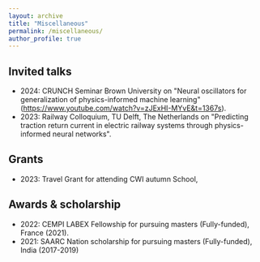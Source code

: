 ```yaml
---
layout: archive
title: "Miscellaneous"
permalink: /miscellaneous/
author_profile: true
---
```


## Invited talks
 - 2024: CRUNCH Seminar Brown University on "Neural oscillators for generalization of physics-informed machine learning"(https://www.youtube.com/watch?v=zJExHI-MYvE&t=1367s).
 - 2023: Railway Colloquium, TU Delft, The Netherlands on "Predicting traction return current in electric railway systems through physics-informed neural networks".

## Grants
- 2023: Travel Grant for attending CWI autumn School,

## Awards & scholarship

- 2022: CEMPI LABEX Fellowship for pursuing masters (Fully-funded), France (2021).
- 2021: SAARC Nation scholarship for pursuing masters (Fully-funded), India (2017-2019)
